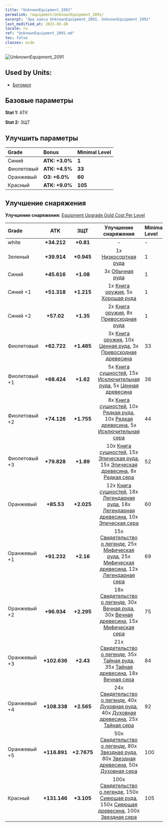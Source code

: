 ```yaml
---
title: "UnknownEquipment_2091"
permalink: /equipment/UnknownEquipment_2091/
excerpt: "Эра хаоса UnknownEquipment_2091. UnknownEquipment_2091"
last_modified_at: 2021-03-20
locale: ru
ref: "UnknownEquipment_2091.md"
toc: false
classes: wide
---
```


  ![UnknownEquipment_2091](/images/e/e_2091.png)

## Used by Units:

* [Богомол](/ru/units/Mantis/) 


## Базовые параметры
 **Stat 1:** АТК

 **Stat 2:** ЗЩТ

## Улучшить параметры

  |     Grade    |   Bonus | Minimal Level | 
  |:-------------|:--------|:--------------| 
  | Синий | **АТК: +3.0%** | **1** | 
  | Фиолетовый | **АТК: +4.5%** | **33** | 
  | Оранжевый | **ОЗ: +6.0%** | **60** | 
  | Красный | **АТК: +9.0%** | **105** | 


## Улучшение снаряжения
 **Улучшение снаряжения:** [Equipment Upgrade Gold Cost Per Level](/equipment/EquipmentUpgradeCostPerLevel/) 

  |          Grade      | АТК | ЗЩТ | Улучшение снаряжения | Minimal Level |
  |:--------------------|:---------:|:---------:|:----------------:|:--------------|
  | white | **+34.212** | **+0.81** | - | - |
  | Зеленый | **+39.914** | **+0.945** | 1x [Низкосортная руда](/ru/Items/mat_1/) | 1 |
  | Синий | **+45.616** | **+1.08** | 3x [Обычная руда](/ru/Items/mat_6/) | 1 |
  | Синий +1 | **+51.318** | **+1.215** | 1x [Книга оружия](/ru/Items/mat_18/), 5x [Хорошая руда](/ru/Items/mat_12/) | 1 |
  | Синий +2 | **+57.02** | **+1.35** | 2x [Книга оружия](/ru/Items/mat_25/), 8x [Превосходная руда](/ru/Items/mat_19/) | 1 |
  | Фиолетовый | **+62.722** | **+1.485** | 3x [Книга оружия](/ru/Items/mat_32/), 10x [Ценная руда](/ru/Items/mat_26/), 3x [Превосходная древесина](/ru/Items/mat_20/) | 33 |
  | Фиолетовый +1 | **+68.424** | **+1.62** | 5x [Книга сущностей](/ru/Items/mat_39/), 15x [Исключительная руда](/ru/Items/mat_33/), 5x [Ценная древесина](/ru/Items/mat_27/) | 38 |
  | Фиолетовый +2 | **+74.126** | **+1.755** | 8x [Книга сущностей](/ru/Items/mat_46/), 10x [Редкая руда](/ru/Items/mat_40/), 10x [Редкая древесина](/ru/Items/mat_41/), 5x [Исключительная сера](/ru/Items/mat_36/) | 44 |
  | Фиолетовый +3 | **+79.828** | **+1.89** | 10x [Книга сущностей](/ru/Items/mat_53/), 15x [Эпическая руда](/ru/Items/mat_47/), 15x [Эпическая древесина](/ru/Items/mat_48/), 8x [Редкая сера](/ru/Items/mat_43/) | 52 |
  | Оранжевый | **+85.53** | **+2.025** | 12x [Книга сущностей](/ru/Items/mat_60/), 18x [Легендарная руда](/ru/Items/mat_54/), 18x [Легендарная древесина](/ru/Items/mat_55/), 10x [Эпическая сера](/ru/Items/mat_50/) | 60 |
  | Оранжевый +1 | **+91.232** | **+2.16** | 15x [Свидетельство о легенде](/ru/Items/mat_67/), 25x [Мифическая руда](/ru/Items/mat_61/), 25x [Мифическая древесина](/ru/Items/mat_62/), 12x [Легендарная сера](/ru/Items/mat_57/) | 69 |
  | Оранжевый +2 | **+96.934** | **+2.295** | 18x [Свидетельство о легенде](/ru/Items/mat_74/), 30x [Вечная руда](/ru/Items/mat_68/), 30x [Вечная древесина](/ru/Items/mat_69/), 15x [Мифическая сера](/ru/Items/mat_64/) | 75 |
  | Оранжевый +3 | **+102.636** | **+2.43** | 21x [Свидетельство о легенде](/ru/Items/mat_81/), 35x [Тайная руда](/ru/Items/mat_75/), 35x [Тайная древесина](/ru/Items/mat_76/), 18x [Вечная сера](/ru/Items/mat_71/) | 84 |
  | Оранжевый +4 | **+108.338** | **+2.565** | 24x [Свидетельство о легенде](/ru/Items/mat_88/), 40x [Духовная руда](/ru/Items/mat_82/), 40x [Духовная древесина](/ru/Items/mat_83/), 25x [Тайная сера](/ru/Items/mat_78/) | 92 |
  | Оранжевый +5 | **+116.891** | **+2.7675** | 50x [Свидетельство о легенде](/ru/Items/mat_95/), 80x [Звездная руда](/ru/Items/mat_89/), 80x [Звездная древесина](/ru/Items/mat_90/), 50x [Духовная сера](/ru/Items/mat_85/) | 100 |
  | Красный | **+131.146** | **+3.105** | 100x [Свидетельство о легенде](/ru/Items/mat_102/), 150x [Сияющая руда](/ru/Items/mat_96/), 150x [Сияющая древесина](/ru/Items/mat_97/), 100x [Звездная сера](/ru/Items/mat_92/) | 105 |

